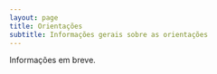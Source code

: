 ```yaml
---
layout: page
title: Orientações
subtitle: Informações gerais sobre as orientações
---
```


Informações em breve.